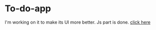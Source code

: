 # To-do-app
I'm working on it to make its UI more better. Js part is done.
[click here](https://amitepic.github.io/To-do-app/)
